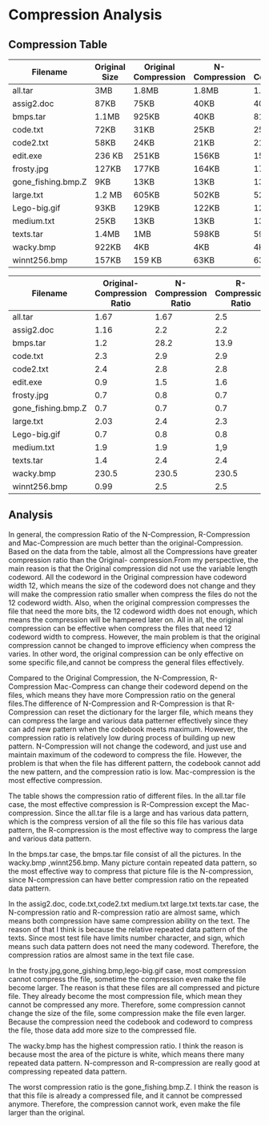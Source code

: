 # Compression Analysis
## Compression Table
Filename|Original Size|Original Compression| N-Compression | R-Compression | Mac-Compression
---------|--------|---------------- |------------|------------|------------
all.tar | 3MB|1.8MB |1.8MB| 1.2MB| 969KB
assig2.doc | 87KB|75KB | 40KB |40KB |23kB
bmps.tar | 1.1MB| 925KB  | 40KB | 81 KB | 64KB
code.txt | 72KB | 31KB| 25KB | 25KB | 15KB
code2.txt | 58KB| 24KB | 21KB| 21KB | 14KB
edit.exe | 236 KB| 251KB | 156KB | 152KB | 127KB
frosty.jpg | 127KB| 177KB | 164KB | 171KB | 127KB
gone_fishing.bmp.Z | 9KB| 13KB | 13KB | 13KB | 9KB
large.txt | 1.2 MB| 605KB | 502KB | 528KB | 493KB
Lego-big.gif | 93KB | 129KB | 122KB | 122KB | 93KB
medium.txt | 25KB| 13KB | 13KB | 13KB | 11KB
texts.tar | 1.4MB | 1MB| 598KB | 591KB| 534KB
wacky.bmp | 922KB| 4KB | 4KB | 4KB | 3KB
winnt256.bmp | 157KB | 159 KB| 63KB | 63KB | 50KB



Filename|Original-Compression Ratio| N-Compression Ratio | R-Compression Ratio | Mac-Compression Ratio
--------|---------------- |------------|------------|------------
all.tar| 1.67 |1.67| 2.5| 3.2
assig2.doc| 1.16 | 2.2 |2.2 | 3.8
bmps.tar| 1.2 | 28.2 | 13.9 | 17.6
code.txt |2.3| 2.9 | 2.9 | 4.8
code2.txt| 2.4 | 2.8| 2.8 | 4.1
edit.exe| 0.9 | 1.5 | 1.6 | 1.9
frosty.jpg| 0.7 | 0.8 | 0.7 | 1
gone_fishing.bmp.Z| 0.7 | 0.7 | 0.7 | 1
large.txt | 2.03 | 2.4 | 2.3 | 2.49
Lego-big.gif | 0.7 | 0.8 | 0.8 | 1
medium.txt | 1.9 | 1.9 | 1,9 | 2.3
texts.tar | 1.4| 2.4 | 2.4| 2.7
wacky.bmp | 230.5 | 230.5 | 230.5 | 307.3
winnt256.bmp|  0.99| 2.5 | 2.5 | 3.14

## Analysis
In general, the compression Ratio of the N-Compression, R-Compression and Mac-Compression are much better than the original-Compression. Based on the data from the table, almost all the Compressions have greater compression ratio than the Original- compression.From my perspective, the main reason is that the Original compression did not use the variable length codeword. All the codeword in the Original compression have codeword width 12, which means the size of the codeword does not change and they will make the compression ratio smaller when compress the files do not the 12 codeword width. Also, when the original compression compresses the file that need the more bits, the 12 codeword width does not enough, which means the compression will be hampered later on. All in all, the original compression can be effective when compress the files that need 12 codeword width to compress. However, the main problem is that the original compression cannot be changed to improve efficiency when compress the varies. In other word, the original compression can be only effective on some specific file,and cannot be compress the general files effectively.

Compared to the Original Compression, the N-Compression, R-Compression Mac-Compress can change their codeword depend on the files, which means they have more Compression ratio on the general files.The difference of N-Compression and R-Compression is that R-Compression can reset the dictionary for the larger file, which means they can compress the large and various data patterner effectively since they can add new pattern when the codebook meets maximum. However, the compression ratio is relatively low during process of building up new pattern. N-Compression will not change the codeword, and just use and maintain maximum of the codeword to compress the file. However, the problem is that when the file has different pattern, the codebook cannot add the new pattern, and the compression ratio is low. Mac-compression is the most effective compression.

The table shows the compression ratio of different files. In the all.tar file case, the most effective compression is R-Compression except the Mac-compression. Since the all.tar file is a large and has various data pattern, which is the compress version of all the file so this file has various data pattern, the R-compression is the most effective way to compress the large and various data pattern.

In the bmps.tar case, the bmps.tar file consist of all the pictures. In the wacky.bmp ,winnt256.bmp. Many picture contain repeated data pattern, so the most effective way to compress that picture file is the N-compression, since N-compression can have better compression ratio on the repeated data pattern.

In the assig2.doc, code.txt,code2.txt medium.txt large.txt texts.tar case, the N-compression ratio and R-compression ratio are almost same, which means both compression have same compression ability on the text. The reason of that I think is because the relative repeated data pattern of the texts. Since most test file have limits number character, and sign, which means such data pattern does not need the many codeword. Therefore, the compression ratios are almost same in the text file case.

In the frosty.jpg,gone_gishing.bmp,lego-big.gif case, most compression cannot compress the file, sometime the compression even make the file become larger. The reason is that these files are all compressed and picture file. They already become the most compression file, which mean they cannot be compressed any more. Therefore, some compression cannot change the size of the file, some compression make the file even larger. Because the compression need the codebook and codeword to compress the file, those data add more size to the compressed file.

The wacky.bmp has the highest compression ratio. I think the reason is because most the area of the picture is white, which means there many repeated data pattern. N-compresson and R-compression are really good at compressing repeated data pattern.

The worst compression ratio is the gone_fishing.bmp.Z. I think the reason is that this file is already a compressed file, and it cannot be compressed anymore. Therefore, the compression cannot work, even make the file larger than the original.








